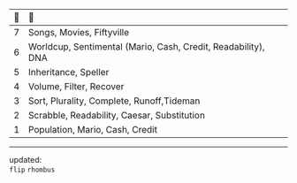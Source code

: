 | 🌱  | 🌿 |
| :---: | :--- |
| 7  | Songs, Movies, Fiftyville  |
| 6  | Worldcup, Sentimental (Mario, Cash, Credit, Readability), DNA  |
| 5  | Inheritance, Speller  |
| 4  | Volume, Filter, Recover  |
| 3  | Sort, Plurality, Complete, Runoff,Tideman  |
| 2  | Scrabble, Readability, Caesar, Substitution  |
| 1  | Population, Mario, Cash, Credit  |

---
updated:\
`flip` `rhombus`
